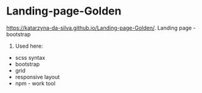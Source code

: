 # Landing-page-Golden
https://katarzyna-da-silva.github.io/Landing-page-Golden/.
Landing page - bootstrap

1. Used here:

- scss syntax
- bootstrap
- grid
- responsive layout
- npm - work tool
